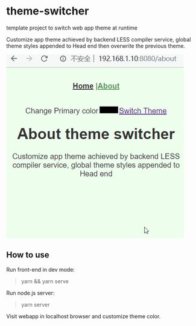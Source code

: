 # theme-switcher
template project to switch web app theme at runtime

Customize app theme achieved by backend LESS compiler service, global theme styles appended to Head end then overwrite the previous theme.

![screenshot](https://github.com/alex2wong/theme-switcher/blob/master/public/snapshot.gif)

## How to use

Run front-end in dev mode:
> yarn && yarn serve

Run node.js server:
> yarn server

Visit webapp in localhost browser and customize theme color.
